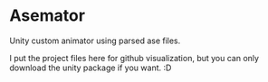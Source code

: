 # Asemator
 Unity custom animator using parsed ase files.

I put the project files here for github visualization, but you can only download the unity package if you want. :D
